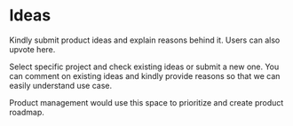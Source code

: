 # Ideas

Kindly submit product ideas and explain reasons behind it. Users can also upvote here.

Select specific project and check existing ideas or submit a new one. You can comment on existing ideas and kindly provide reasons so that we can easily understand use case.

Product management would use this space to prioritize and create product roadmap.
